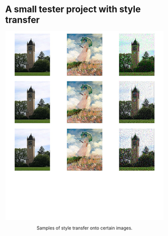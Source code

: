 # A small tester project with style transfer

<p align="center">
<img src="https://github.com/kamcbk/GeneralProjects/blob/master/Style%20Transfer/Styled%20Campanile.jpg" height="600" width="700">
</p>
<p align="center">
  Samples of style transfer onto certain images.
</p>
<br>
